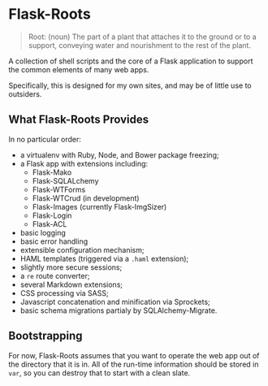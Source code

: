 Flask-Roots
===========

> Root: (noun) The part of a plant that attaches it to the ground or to a support, conveying water and nourishment to the rest of the plant.

A collection of shell scripts and the core of a Flask application to support the common elements of many web apps.

Specifically, this is designed for my own sites, and may be of little use to outsiders.


What Flask-Roots Provides
-------------------------

In no particular order:

- a virtualenv with Ruby, Node, and Bower package freezing;
- a Flask app with extensions including:
    - Flask-Mako
    - Flask-SQLALchemy
    - Flask-WTForms
    - Flask-WTCrud (in development)
    - Flask-Images (currently Flask-ImgSizer)
    - Flask-Login
    - Flask-ACL
- basic logging
- basic error handling
- extensible configuration mechanism;
- HAML templates (triggered via a `.haml` extension);
- slightly more secure sessions;
- a `re` route converter;
- several Markdown extensions;
- CSS processing via SASS;
- Javascript concatenation and minification via Sprockets;
- basic schema migrations partialy by SQLAlchemy-Migrate.


Bootstrapping
-------------

For now, Flask-Roots assumes that you want to operate the web app out of the directory that it is in. All of the run-time information should be stored in `var`, so you can destroy that to start with a clean slate.

